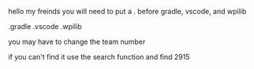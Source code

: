hello my freinds 
you will need to put a . before gradle, vscode, and wpilib

.gradle
.vscode
.wpilib

you may have to change the team number 

if you can't find it use the search function and find 2915
